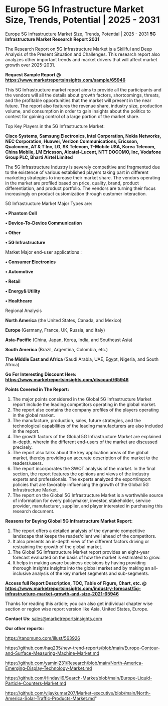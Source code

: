 # Europe 5G Infrastructure Market Size, Trends, Potential | 2025 - 2031
 Europe 5G Infrastructure Market Size, Trends, Potential | 2025 - 2031
<strong>5G Infrastructure Market Research Report 2031</strong>

The Research Report on 5G Infrastructure Market is a Skillful and Deep Analysis of the Present Situation and Challenges. This research report also analyzes other important trends and market drivers that will affect market growth over 2025-2031.

<strong>Request Sample Report @ <a href=https://www.marketreportsinsights.com/sample/65946>https://www.marketreportsinsights.com/sample/65946</a></strong>

This 5G Infrastructure market report aims to provide all the participants and the vendors will all the details about growth factors, shortcomings, threats, and the profitable opportunities that the market will present in the near future. The report also features the revenue share, industry size, production volume, and consumption in order to gain insights about the politics to contest for gaining control of a large portion of the market share.

Top Key Players in the 5G Infrastructure Market:

<strong>Cisco Systems, Samsung Electronics, Intel Corporation, Nokia Networks, NEC Corporation, Huawei, Verizon Communications, Ericsson, Qualcomm, AT & T Inc, LG, SK Telecom, T-Mobile USA, Korea Telecom, China Mobile, LM Ericsson, Alcatel-Lucent, NTT DOCOMO, Inc, Vodafone Group PLC, Bharti Airtel Limited</strong>

The 5G Infrastructure Industry is severely competitive and fragmented due to the existence of various established players taking part in different marketing strategies to increase their market share. The vendors operating in the market are profiled based on price, quality, brand, product differentiation, and product portfolio. The vendors are turning their focus increasingly on product customization through customer interaction.

5G Infrastructure Market Major Types are:

<strong>• Phantom Cell

• Device-To-Device Communication

• Other

• 5G Infrastructure</strong>

Market Major end-user applications :

<strong>• Consumer Electronics

• Automotive

• Retail

• Energy& Utility

• Healthcare</strong>

Regional Analysis

</u><strong><b>North America</b></strong> (the United States, Canada, and Mexico)

<strong><b>Europe </b></strong>(Germany, France, UK, Russia, and Italy)

<strong><b>Asia-Pacific</b></strong> (China, Japan, Korea, India, and Southeast Asia)

<strong><b>South America</b></strong> (Brazil, Argentina, Colombia, etc.)

<strong><b>The Middle East and Africa</b></strong> (Saudi Arabia, UAE, Egypt, Nigeria, and South Africa)

<strong>Go For Interesting Discount Here: <a href=https://www.marketreportsinsights.com/discount/65946>https://www.marketreportsinsights.com/discount/65946</a></strong>

<strong>Points Covered in The Report:</strong>
<ol>
  <li>The major points considered in the Global 5G Infrastructure Market report include the leading competitors operating in the global market.</li>
  <li>The report also contains the company profiles of the players operating in the global market.</li>
  <li>The manufacture, production, sales, future strategies, and the technological capabilities of the leading manufacturers are also included in the report.</li>
  <li>The growth factors of the Global 5G Infrastructure Market are explained in-depth, wherein the different end-users of the market are discussed precisely.</li>
  <li>The report also talks about the key application areas of the global market, thereby providing an accurate description of the market to the readers/users.</li>
  <li>The report incorporates the SWOT analysis of the market. In the final section, the report features the opinions and views of the industry experts and professionals. The experts analyzed the export/import policies that are favorably influencing the growth of the Global 5G Infrastructure Market.</li>
  <li>The report on the Global 5G Infrastructure Market is a worthwhile source of information for every policymaker, investor, stakeholder, service provider, manufacturer, supplier, and player interested in purchasing this research document.</li>
</ol>
<strong>Reasons for Buying Global 5G Infrastructure Market Report:</strong>

<ol>
  <li>The report offers a detailed analysis of the dynamic competitive landscape that keeps the reader/client well ahead of the competitors.</li>
  <li>It also presents an in-depth view of the different factors driving or restraining the growth of the global market.</li>
  <li>The Global 5G Infrastructure Market report provides an eight-year forecast evaluated on the basis of how the market is estimated to grow.</li>
  <li>It helps in making aware business decisions by having providing thorough insights insights into the global market and by making an all-inclusive analysis of the key market segments and sub-segments.</li>
</ol>
<strong>Access full Report Description, TOC, Table of Figure, Chart, etc. @ <a href=https://www.marketreportsinsights.com/industry-forecast/5g-infrastructure-market-growth-and-size-2021-65946>https://www.marketreportsinsights.com/industry-forecast/5g-infrastructure-market-growth-and-size-2021-65946</a></strong>


Thanks for reading this article; you can also get individual chapter wise section or region wise report version like Asia, United States, Europe.

<strong>Contact Us:</strong>
sales@marketreportsinsights.com

<strong>Our other reports:</strong>

<a href=https://tanomuno.com/illust/563926>https://tanomuno.com/illust/563926</a>

<a href=https://github.com/haq235/new-trend-reports/blob/main/Europe-Contour-and-Surface-Measuring-Machine-Market.md>https://github.com/haq235/new-trend-reports/blob/main/Europe-Contour-and-Surface-Measuring-Machine-Market.md</a>

<a href=https://github.com/yamini231/Research/blob/main/North-America-Emerging-Display-Technology-Market.md>https://github.com/yamini231/Research/blob/main/North-America-Emerging-Display-Technology-Market.md</a>

<a href=https://github.com/Hindavii9/Search-Market/blob/main/Europe-Liquid-Particle-Counters-Market.md>https://github.com/Hindavii9/Search-Market/blob/main/Europe-Liquid-Particle-Counters-Market.md</a>

<a href=https://github.com/vijaykumar207/Market-executive/blob/main/North-America-Solar-Traffic-Products-Market.md>https://github.com/vijaykumar207/Market-executive/blob/main/North-America-Solar-Traffic-Products-Market.md</a>"
